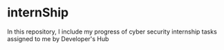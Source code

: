 # internShip
In this repository, I include my progress of cyber security internship tasks assigned to me by Developer's Hub
